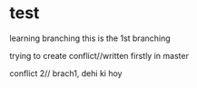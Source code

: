 # test
learning branching
this is the 1st branching
 
trying to create conflict//written firstly in master
 
conflict 2// brach1, dehi ki hoy
 
 
